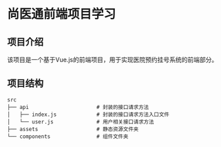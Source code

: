 # 尚医通前端项目学习

## 项目介绍

该项目是一个基于Vue.js的前端项目，用于实现医院预约挂号系统的前端部分。

## 项目结构

```
src
├── api                      # 封装的接口请求方法
│   ├── index.js             # 封装的接口请求方法入口文件
│   └── user.js              # 用户相关接口请求方法
├── assets                   # 静态资源文件夹
└── components               # 组件文件夹

